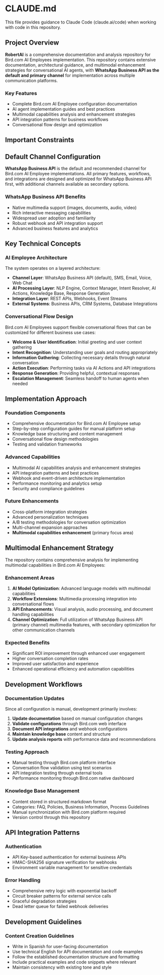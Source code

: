 # CLAUDE.md

This file provides guidance to Claude Code (claude.ai/code) when working with code in this repository.

## Project Overview

**RobertAI** is a comprehensive documentation and analysis repository for Bird.com AI Employees implementation. This repository contains extensive documentation, architectural guidance, and multimodal enhancement strategies for conversational AI agents, with **WhatsApp Business API as the default and primary channel** for implementation across multiple communication platforms.

### Key Features
- Complete Bird.com AI Employee configuration documentation
- AI agent implementation guides and best practices
- Multimodal capabilities analysis and enhancement strategies
- API integration patterns for business workflows
- Conversational flow design and optimization

## Important Constraints

## Default Channel Configuration

**WhatsApp Business API** is the default and recommended channel for Bird.com AI Employee implementations. All primary features, workflows, and integrations are designed and optimized for WhatsApp Business API first, with additional channels available as secondary options.

### WhatsApp Business API Benefits
- Native multimedia support (images, documents, audio, video)
- Rich interactive messaging capabilities
- Widespread user adoption and familiarity
- Robust webhook and API integration support
- Advanced business features and analytics

## Key Technical Concepts

### AI Employee Architecture
The system operates on a layered architecture:
- **Channel Layer**: WhatsApp Business API (default), SMS, Email, Voice, Web Chat
- **AI Processing Layer**: NLP Engine, Context Manager, Intent Resolver, AI Actions, Knowledge Base, Response Generation
- **Integration Layer**: REST APIs, Webhooks, Event Streams
- **External Systems**: Business APIs, CRM Systems, Database Integrations

### Conversational Flow Design
Bird.com AI Employees support flexible conversational flows that can be customized for different business use cases:
- **Welcome & User Identification**: Initial greeting and user context gathering
- **Intent Recognition**: Understanding user goals and routing appropriately
- **Information Gathering**: Collecting necessary details through natural conversation
- **Action Execution**: Performing tasks via AI Actions and API integrations
- **Response Generation**: Providing helpful, contextual responses
- **Escalation Management**: Seamless handoff to human agents when needed

## Implementation Approach

### Foundation Components
- Comprehensive documentation for Bird.com AI Employee setup
- Step-by-step configuration guides for manual platform setup
- Knowledge base structuring and content management
- Conversational flow design methodologies
- Testing and validation frameworks

### Advanced Capabilities
- Multimodal AI capabilities analysis and enhancement strategies
- API integration patterns and best practices
- Webhook and event-driven architecture implementation
- Performance monitoring and analytics setup
- Security and compliance guidelines

### Future Enhancements
- Cross-platform integration strategies
- Advanced personalization techniques
- A/B testing methodologies for conversation optimization
- Multi-channel expansion approaches
- **Multimodal capabilities enhancement** (primary focus area)

## Multimodal Enhancement Strategy

The repository contains comprehensive analysis for implementing multimodal capabilities in Bird.com AI Employees:

### Enhancement Areas
1. **AI Model Optimization**: Advanced language models with multimodal capabilities
2. **Workflow Extensions**: Multimedia processing integration into conversational flows
3. **API Enhancements**: Visual analysis, audio processing, and document handling capabilities
4. **Channel Optimization**: Full utilization of WhatsApp Business API (primary channel) multimedia features, with secondary optimization for other communication channels

### Expected Benefits
- Significant ROI improvement through enhanced user engagement
- Higher conversation completion rates
- Improved user satisfaction and experience
- Enhanced operational efficiency and automation capabilities

## Development Workflows

### Documentation Updates
Since all configuration is manual, development primarily involves:
1. **Update documentation** based on manual configuration changes
2. **Validate configurations** through Bird.com web interface
3. **Document API integrations** and webhook configurations
4. **Maintain knowledge base** content and structure
5. **Update analysis reports** with performance data and recommendations

### Testing Approach
- Manual testing through Bird.com platform interface
- Conversation flow validation using test scenarios
- API integration testing through external tools
- Performance monitoring through Bird.com native dashboard

### Knowledge Base Management
- Content stored in structured markdown format
- Categories: FAQ, Policies, Business Information, Process Guidelines
- Manual synchronization with Bird.com platform required
- Version control through this repository

## API Integration Patterns

### Authentication
- API Key-based authentication for external business APIs
- HMAC-SHA256 signature verification for webhooks
- Environment variable management for sensitive credentials

### Error Handling
- Comprehensive retry logic with exponential backoff
- Circuit breaker patterns for external service calls
- Graceful degradation strategies
- Dead letter queue for failed webhook deliveries

## Development Guidelines

### Content Creation Guidelines
- Write in Spanish for user-facing documentation
- Use technical English for API documentation and code examples
- Follow the established documentation structure and formatting
- Include practical examples and code snippets where relevant
- Maintain consistency with existing tone and style